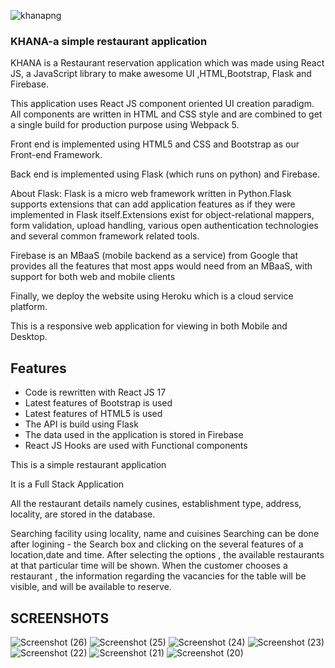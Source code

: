 ![khanapng](https://user-images.githubusercontent.com/92255903/146668691-e161d24e-3b02-4dea-b6a7-2be48b7c8091.png)

### KHANA-a simple restaurant application
KHANA is a Restaurant reservation application which was made using React JS, a JavaScript library to make awesome UI ,HTML,Bootstrap, Flask and Firebase.

This application uses React JS component oriented UI creation paradigm. All components are written in HTML and CSS style and are combined to get a single build for production purpose using Webpack 5.

Front end is implemented using HTML5 and CSS and Bootstrap as our Front-end Framework.


Back end is implemented using Flask (which runs on python) and Firebase.

About Flask:
Flask is a micro web framework written in Python.Flask supports extensions that can add application features as if they were implemented in Flask itself.Extensions exist for object-relational mappers, form validation, upload handling, various open authentication technologies and several common framework related tools.


Firebase is an MBaaS (mobile backend as a service) from Google that provides all the features that most apps would need from an MBaaS, with support for both web and mobile clients

Finally, we deploy the website using Heroku which is a cloud service platform.


This is a responsive web application for viewing in both Mobile and Desktop.
## Features

   <ul>
	<li>Code is rewritten with React JS 17</li> 
	<li>Latest features of Bootstrap is used</li>
	<li>Latest features of HTML5 is used</li>
	<li>The API is build using Flask</li> 
   	<li>The data used in the application is stored in Firebase</li>
   	<li>React JS Hooks are used with Functional components</li>
	</ul>
  


   This is a simple restaurant application
   
   It is a Full Stack Application

   All the restaurant details namely cusines, establishment type, address, locality, are stored in the database.


  Searching facility using locality, name and cuisines
  Searching can be done after logining  - the Search box and clicking on the several features of a location,date and time.
	After selecting the options , the available restaurants at that particular time will be shown.
	When the customer chooses a restaurant , the information regarding the vacancies for the table will be visible, and will be available to reserve.
  
  ## SCREENSHOTS
   ![Screenshot (26)](https://user-images.githubusercontent.com/92255903/146674297-3bf725b7-c675-4723-acd4-3bd51e9d3e37.png)
   ![Screenshot (25)](https://user-images.githubusercontent.com/92255903/146674336-e66caf96-2555-4388-8f8b-4baf53a9a830.png)
![Screenshot (24)](https://user-images.githubusercontent.com/92255903/146674341-0a58f13d-0c1b-4364-959b-85b656190911.png)
![Screenshot (23)](https://user-images.githubusercontent.com/92255903/146674344-489772ce-db87-4d84-817f-e5c842f27224.png)
![Screenshot (22)](https://user-images.githubusercontent.com/92255903/146674346-17bc1be1-4ca9-4bb4-afce-74606eaff45d.png)
![Screenshot (21)](https://user-images.githubusercontent.com/92255903/146674349-012392d6-4fb0-4469-97ff-cdd7b00b7eac.png)
![Screenshot (20)](https://user-images.githubusercontent.com/92255903/146674353-677d5a22-2840-4d38-a6a4-2c846b9b7c41.png)


   
